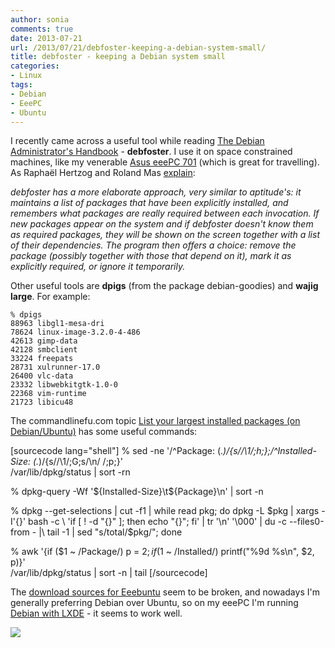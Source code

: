 ```yaml
---
author: sonia
comments: true
date: 2013-07-21
url: /2013/07/21/debfoster-keeping-a-debian-system-small/
title: debfoster - keeping a Debian system small
categories:
- Linux
tags:
- Debian
- EeePC
- Ubuntu
---
```


I recently came across a useful tool while reading [The Debian Administrator's Handbook](http://debian-handbook.info/) - **debfoster**. I use it on space constrained machines, like my venerable [Asus eeePC 701](https://en.wikipedia.org/wiki/Asus_Eee_PC#Eee_700_series) (which is great for travelling). As Raphaël Hertzog and Roland Mas [explain](http://debian-handbook.info/browse/stable/sect.apt-frontends.html):


_debfoster has a more elaborate approach, very similar to aptitude's: it maintains a list of packages that have been explicitly installed, and remembers what packages are really required between each invocation. If new packages appear on the system and if debfoster doesn't know them as required packages, they will be shown on the screen together with a list of their dependencies. The program then offers a choice: remove the package (possibly together with those that depend on it), mark it as explicitly required, or ignore it temporarily._


Other useful tools are **dpigs** (from the package debian-goodies) and **wajig large**. For example:

    
    % dpigs
    88963 libgl1-mesa-dri
    78624 linux-image-3.2.0-4-486
    42613 gimp-data
    42128 smbclient
    33224 freepats
    28731 xulrunner-17.0
    26400 vlc-data
    23332 libwebkitgtk-1.0-0
    22368 vim-runtime
    21723 libicu48


The commandlinefu.com topic [List your largest installed packages (on Debian/Ubuntu)](http://www.commandlinefu.com/commands/view/3842/list-your-largest-installed-packages-on-debianubuntu) has some useful commands:

[sourcecode lang="shell"]
% sed -ne '/^Package: \(.*\)/{s//\1/;h;};/^Installed-Size: \(.*\)/{s//\1/;G;s/\n/ /;p;}'\
  /var/lib/dpkg/status | sort -rn

% dpkg-query -Wf '${Installed-Size}\t${Package}\n' | sort -n

% dpkg --get-selections | cut -f1 | while read pkg; do dpkg -L $pkg | xargs -I'{}' bash -c \
  'if [ ! -d "{}" ]; then echo "{}"; fi' | tr '\n' '\000' | du -c --files0-from - |\
   tail -1 | sed "s/total/$pkg/"; done

% awk '{if ($1 ~ /Package/) p = $2; if ($1 ~ /Installed/) printf("%9d %s\n", $2, p)}' \
   /var/lib/dpkg/status | sort -n | tail
[/sourcecode]

The [download sources for Eeebuntu](http://www.auroraos.org/release/eeebuntu) seem to be broken, and nowadays I'm generally preferring Debian over Ubuntu, so on my eeePC I'm running [Debian with LXDE](http://wiki.debian.org/LXDE) - it seems to work well.




![](https://upload.wikimedia.org/wikipedia/commons/thumb/c/cb/ASUS_Eee_PC_PIC_0971.JPG/220px-ASUS_Eee_PC_PIC_0971.JPG)
